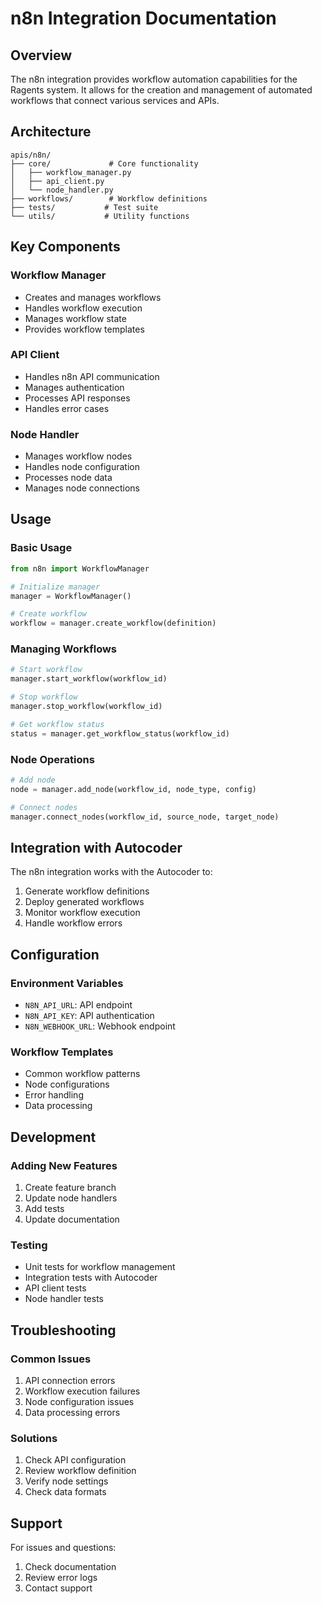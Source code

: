 # n8n Integration Documentation

## Overview

The n8n integration provides workflow automation capabilities for the Ragents system. It allows for the creation and management of automated workflows that connect various services and APIs.

## Architecture

```
apis/n8n/
├── core/             # Core functionality
│   ├── workflow_manager.py
│   ├── api_client.py
│   └── node_handler.py
├── workflows/        # Workflow definitions
├── tests/           # Test suite
└── utils/           # Utility functions
```

## Key Components

### Workflow Manager
- Creates and manages workflows
- Handles workflow execution
- Manages workflow state
- Provides workflow templates

### API Client
- Handles n8n API communication
- Manages authentication
- Processes API responses
- Handles error cases

### Node Handler
- Manages workflow nodes
- Handles node configuration
- Processes node data
- Manages node connections

## Usage

### Basic Usage
```python
from n8n import WorkflowManager

# Initialize manager
manager = WorkflowManager()

# Create workflow
workflow = manager.create_workflow(definition)
```

### Managing Workflows
```python
# Start workflow
manager.start_workflow(workflow_id)

# Stop workflow
manager.stop_workflow(workflow_id)

# Get workflow status
status = manager.get_workflow_status(workflow_id)
```

### Node Operations
```python
# Add node
node = manager.add_node(workflow_id, node_type, config)

# Connect nodes
manager.connect_nodes(workflow_id, source_node, target_node)
```

## Integration with Autocoder

The n8n integration works with the Autocoder to:
1. Generate workflow definitions
2. Deploy generated workflows
3. Monitor workflow execution
4. Handle workflow errors

## Configuration

### Environment Variables
- `N8N_API_URL`: API endpoint
- `N8N_API_KEY`: API authentication
- `N8N_WEBHOOK_URL`: Webhook endpoint

### Workflow Templates
- Common workflow patterns
- Node configurations
- Error handling
- Data processing

## Development

### Adding New Features
1. Create feature branch
2. Update node handlers
3. Add tests
4. Update documentation

### Testing
- Unit tests for workflow management
- Integration tests with Autocoder
- API client tests
- Node handler tests

## Troubleshooting

### Common Issues
1. API connection errors
2. Workflow execution failures
3. Node configuration issues
4. Data processing errors

### Solutions
1. Check API configuration
2. Review workflow definition
3. Verify node settings
4. Check data formats

## Support

For issues and questions:
1. Check documentation
2. Review error logs
3. Contact support 